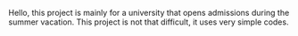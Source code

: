 Hello, this project is mainly for a university that opens admissions during the summer vacation. This project is not that difficult, it uses very simple codes.
